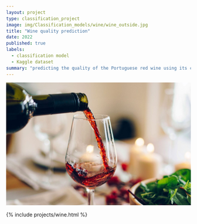 ```yaml
---
layout: project
type: classification_project
image: img/Classification_models/wine/wine_outside.jpg
title: "Wine quality prediction"
date: 2022
published: true
labels:
  - classification model
  - Kaggle dataset
summary: "predicting the quality of the Portuguese red wine using its chemical properties"
---
```


<img src="../img/Classification_models/wine/wine_inside.jpg" class="img-fluid">

{% include projects/wine.html %}